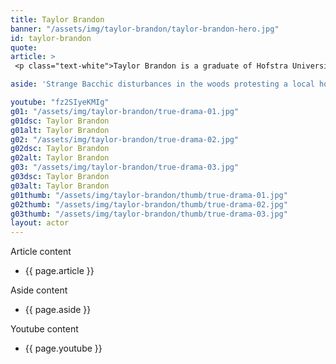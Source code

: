 ```yaml
---
title: Taylor Brandon
banner: "/assets/img/taylor-brandon/taylor-brandon-hero.jpg"
id: taylor-brandon
quote: 
article: >
 <p class="text-white">Taylor Brandon is a graduate of Hofstra University the William Esper Studio in NYC. He plays Ray Wax, the head of movie security, in True Drama. It’s a job that keeps him up at night because as he explains to Officer Walsh, “Movies like this, bring out the nuts.” Taylor explains, “This is a smart film that blurs the lines between movie violence and real violence to get you thinking about the role drama should play. I loved playing the terrified head of security.”  </p>

aside: 'Strange Bacchic disturbances in the woods protesting a local horror movie prompt a police investigation. A shadowy figure emerges.  Calling himself the God of Drama, he believes that he can achieve the seemingly impossible goal of returning drama to its original purpose – of preparing citizens for leadership in democracy. As the horror movie spirals out of control, and the Bacchae are consumed in violence - can officer Ailish Walsh discern the truth before a gruesome Greek drama unfolds? <br><br> Director James Thomas creates a Greek tragedy for our time. A horror story that looks at the original role of drama – as the companion invention of democracy – to shed light on how modern media is still working in our lives, in hidden ways, to rip us apart. True Drama is an alarm – a rare moment of clarity – a terrifying jolt - and an invitation to enjoy the true transcendental power of drama to help us envision a better Democracy. '

youtube: "fz2SIyeKMIg"
g01: "/assets/img/taylor-brandon/true-drama-01.jpg"
g01dsc: Taylor Brandon
g01alt: Taylor Brandon 
g02: "/assets/img/taylor-brandon/true-drama-02.jpg"
g02dsc: Taylor Brandon  
g02alt: Taylor Brandon 
g03: "/assets/img/taylor-brandon/true-drama-03.jpg"
g03dsc: Taylor Brandon
g03alt: Taylor Brandon
g01thumb: "/assets/img/taylor-brandon/thumb/true-drama-01.jpg"
g02thumb: "/assets/img/taylor-brandon/thumb/true-drama-02.jpg"
g03thumb: "/assets/img/taylor-brandon/thumb/true-drama-03.jpg"
layout: actor
---
```


Article content
* {{ page.article }}

Aside content
* {{ page.aside }}

Youtube content
* {{ page.youtube }}

